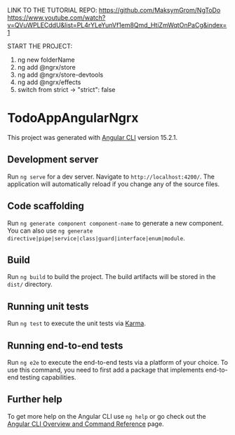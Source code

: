 LINK TO THE TUTORIAL REPO:
https://github.com/MaksymGrom/NgToDo
https://www.youtube.com/watch?v=QVuWPLECddU&list=PL4rYLeYunVf1em8Qmd_HtiZmWqtOnPaCg&index=1

START THE PROJECT: 
1) ng new folderName
2) ng add @ngrx/store
3) ng add @ngrx/store-devtools 
4) ng add @ngrx/effects 
5) switch from strict ->     "strict": false 

# TodoAppAngularNgrx

This project was generated with [Angular CLI](https://github.com/angular/angular-cli) version 15.2.1.

## Development server

Run `ng serve` for a dev server. Navigate to `http://localhost:4200/`. The application will automatically reload if you change any of the source files.

## Code scaffolding

Run `ng generate component component-name` to generate a new component. You can also use `ng generate directive|pipe|service|class|guard|interface|enum|module`.

## Build

Run `ng build` to build the project. The build artifacts will be stored in the `dist/` directory.

## Running unit tests

Run `ng test` to execute the unit tests via [Karma](https://karma-runner.github.io).

## Running end-to-end tests

Run `ng e2e` to execute the end-to-end tests via a platform of your choice. To use this command, you need to first add a package that implements end-to-end testing capabilities.

## Further help

To get more help on the Angular CLI use `ng help` or go check out the [Angular CLI Overview and Command Reference](https://angular.io/cli) page.

